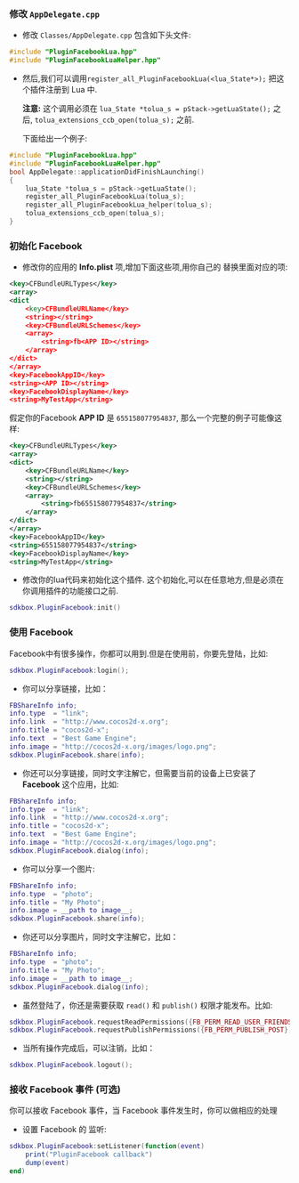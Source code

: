 ### 修改 `AppDelegate.cpp`
* 修改 `Classes/AppDelegate.cpp` 包含如下头文件:
```cpp
#include "PluginFacebookLua.hpp"
#include "PluginFacebookLuaHelper.hpp"
```

* 然后,我们可以调用`register_all_PluginFacebookLua(<lua_State*>);` 把这个插件注册到 Lua 中.

  __注意:__ 这个调用必须在 `lua_State *tolua_s = pStack->getLuaState();` 之后, `tolua_extensions_ccb_open(tolua_s);` 之前.

	下面给出一个例子:
```cpp
#include "PluginFacebookLua.hpp"
#include "PluginFacebookLuaHelper.hpp"
bool AppDelegate::applicationDidFinishLaunching()
{
	lua_State *tolua_s = pStack->getLuaState();
	register_all_PluginFacebookLua(tolua_s);
	register_all_PluginFacebookLua_helper(tolua_s);
	tolua_extensions_ccb_open(tolua_s);
}
```

### 初始化 Facebook
* 修改你的应用的 __Info.plist__ 项,增加下面这些项,用你自己的 __<APP ID>__ 替换里面对应的项:
```xml
<key>CFBundleURLTypes</key>
<array>
<dict
    <key>CFBundleURLName</key>
    <string></string>
    <key>CFBundleURLSchemes</key>
    <array>
        <string>fb<APP ID></string>
    </array>
</dict>
</array>
<key>FacebookAppID</key>
<string><APP ID></string>
<key>FacebookDisplayName</key>
<string>MyTestApp</string>
```

假定你的Facebook __APP ID__ 是 `655158077954837`, 那么一个完整的例子可能像这样:
```xml
<key>CFBundleURLTypes</key>
<array>
<dict>
    <key>CFBundleURLName</key>
    <string></string>
    <key>CFBundleURLSchemes</key>
    <array>
        <string>fb655158077954837</string>
    </array>
</dict>
</array>
<key>FacebookAppID</key>
<string>655158077954837</string>
<key>FacebookDisplayName</key>
<string>MyTestApp</string>
```

* 修改你的lua代码来初始化这个插件. 这个初始化,可以在任意地方,但是必须在你调用插件的功能接口之前.
```lua
sdkbox.PluginFacebook:init()
```

### 使用 Facebook
Facebook中有很多操作，你都可以用到.但是在使用前，你要先登陆，比如:
```lua
sdkbox.PluginFacebook:login();
```

* 你可以分享链接，比如：
```lua
FBShareInfo info;
info.type  = "link";
info.link  = "http://www.cocos2d-x.org";
info.title = "cocos2d-x";
info.text  = "Best Game Engine";
info.image = "http://cocos2d-x.org/images/logo.png";
sdkbox.PluginFacebook.share(info);
```

* 你还可以分享链接，同时文字注解它，但需要当前的设备上已安装了 __Facebook__ 这个应用，比如:
```lua
FBShareInfo info;
info.type  = "link";
info.link  = "http://www.cocos2d-x.org";
info.title = "cocos2d-x";
info.text  = "Best Game Engine";
info.image = "http://cocos2d-x.org/images/logo.png";
sdkbox.PluginFacebook.dialog(info);
```

* 你可以分享一个图片:
```lua
FBShareInfo info;
info.type  = "photo";
info.title = "My Photo";
info.image = __path to image__;
sdkbox.PluginFacebook.share(info);
```

* 你还可以分享图片，同时文字注解它，比如：
```lua
FBShareInfo info;
info.type  = "photo";
info.title = "My Photo";
info.image = __path to image__;
sdkbox.PluginFacebook.dialog(info);
```

* 虽然登陆了，你还是需要获取 `read()` 和 `publish()` 权限才能发布。比如:
```lua
sdkbox.PluginFacebook.requestReadPermissions({FB_PERM_READ_USER_FRIENDS});
sdkbox.PluginFacebook.requestPublishPermissions({FB_PERM_PUBLISH_POST});
```

* 当所有操作完成后，可以注销，比如：
```lua
sdkbox.PluginFacebook.logout();
```

### 接收 Facebook 事件 (可选)
你可以接收 Facebook 事件，当 Facebook 事件发生时，你可以做相应的处理

* 设置 Facebook 的 监听:
```lua
sdkbox.PluginFacebook:setListener(function(event)
    print("PluginFacebook callback")
    dump(event)
end)
```
